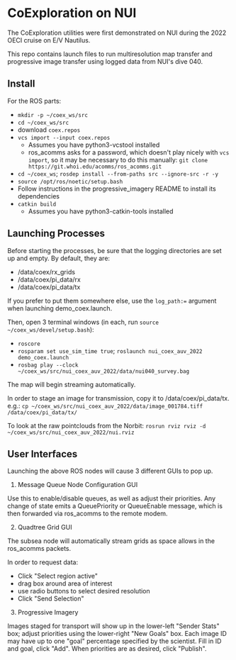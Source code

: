 # CoExploration on NUI

The CoExploration utilities were first demonstrated on NUI during the 2022 OECI cruise on E/V Nautilus.

This repo contains launch files to run multiresolution map transfer and progressive image transfer using logged data from NUI's dive 040.


## Install

For the ROS parts:
* `mkdir -p ~/coex_ws/src`
* `cd ~/coex_ws/src`
* download `coex.repos`
* `vcs import --input coex.repos`
  - Assumes you have python3-vcstool installed
  - ros_acomms asks for a password, which doesn't play nicely with `vcs import`, so it may be necessary to do this manually: `git clone https://git.whoi.edu/acomms/ros_acomms.git`
* `cd ~/coex_ws`; `rosdep install --from-paths src --ignore-src -r -y`
* `source /opt/ros/noetic/setup.bash`
* Follow instructions in the progressive_imagery README to install its dependencies
* `catkin build`   
  - Assumes you have python3-catkin-tools installed


## Launching Processes

Before starting the processes, be sure that the logging directories are set up and empty. By default, they are:
  - /data/coex/rx_grids
  - /data/coex/pi_data/rx
  - /data/coex/pi_data/tx

If you prefer to put them somewhere else, use the `log_path:=` argument when launching demo_coex.launch.

Then, open 3 terminal windows (in each, run `source ~/coex_ws/devel/setup.bash`):
* `roscore`
* `rosparam set use_sim_time true`; `roslaunch nui_coex_auv_2022 demo_coex.launch`
* `rosbag play --clock ~/coex_ws/src/nui_coex_auv_2022/data/nui040_survey.bag`

The map will begin streaming automatically.

In order to stage an image for transmission, copy it to /data/coex/pi_data/tx. e.g.: `cp ~/coex_ws/src/nui_coex_auv_2022/data/image_001784.tiff /data/coex/pi_data/tx/`


To look at the raw pointclouds from the Norbit:
`rosrun rviz rviz -d ~/coex_ws/src/nui_coex_auv_2022/nui.rviz`

## User Interfaces
Launching the above ROS nodes will cause 3 different GUIs to pop up.

1) Message Queue Node Configuration GUI

Use this to enable/disable queues, as well as adjust their priorities. Any change of state emits a QueuePriority or QueueEnable message, which is then forwarded via ros_acomms to the remote modem.

2) Quadtree Grid GUI

The subsea node will automatically stream grids as space allows in the ros_acomms packets.

In order to request data:
* Click "Select region active"
* drag box around area of interest
* use radio buttons to select desired resolution
* Click "Send Selection"

3) Progressive Imagery

Images staged for transport will show up in the lower-left "Sender Stats" box; adjust priorities using the lower-right "New Goals" box. Each image ID may have up to one "goal" percentage specified by the scientist. Fill in ID and goal, click "Add". When priorities are as desired, click "Publish".
